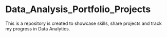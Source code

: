 # Data_Analysis_Portfolio_Projects

This is a repository is created to showcase skills, share projects and track my progress in Data Analytics.
